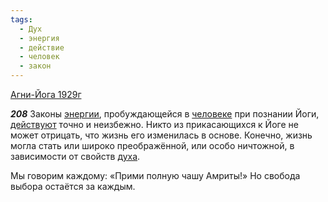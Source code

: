 ```yaml
---
tags:
  - Дух
  - энергия
  - действие
  - человек
  - закон
---
```


[Агни-Йога 1929г](https://127.0.0.1:4002/agni/1929)

___208___
Законы [энергии](../../../tags/#энергия), пробуждающейся в [человеке](../../../tags/#человек) при познании Йоги, [действуют](../../../tags/#действие) точно и неизбежно. Никто из прикасающихся к Йоге не может отрицать, что жизнь его изменилась в основе. Конечно, жизнь могла стать или широко преображённой, или особо ничтожной, в зависимости от свойств [духа](../../../tags/#Дух).   

Мы говорим каждому: «Прими полную чашу Амриты!» Но свобода выбора остаётся за каждым.
